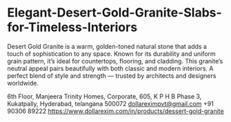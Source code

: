 # Elegant-Desert-Gold-Granite-Slabs-for-Timeless-Interiors
Desert Gold Granite is a warm, golden-toned natural stone that adds a touch of sophistication to any space. Known for its durability and uniform grain pattern, it’s ideal for countertops, flooring, and cladding. This granite’s neutral appeal pairs beautifully with both classic and modern interiors. A perfect blend of style and strength — trusted by architects and designers worldwide.

6th Floor, Manjeera Trinity Homes, Corporate, 605, K P H B Phase 3, Kukatpally, Hyderabad, telangana 500072
dollareximpvt@gmail.com
+91 90306 89222
https://www.dollarexim.com/in/products/dessert-gold-granite
